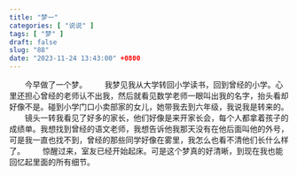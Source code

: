 ```yaml
---
title: "梦一"
categories: [ "说说" ]
tags: [ "梦" ]
draft: false
slug: "88"
date: "2023-11-24 13:43:00" +0800
---
```


&emsp;&emsp;今早做了一个梦。
&emsp;&emsp;我梦见我从大学转回小学读书，回到曾经的小学。心里还担心曾经的老师认不出我，然后就看见数学老师一眼叫出我的名字，抬头看却好像不是。碰到小学门口小卖部家的女儿，她带我去到六年级，我说我是转来的。
&emsp;&emsp;镜头一转我看见了好多的家长，他们好像是来开家长会，每个人都拿着孩子的成绩单。我想找到曾经的语文老师，我想告诉他我那天没有在他后面叫他的外号，可是我一直也找不到，曾经的那些同学好像在雾里，我怎么也看不清他们长什么样了。
&emsp;&emsp;惊醒过来，室友已经开始起床。可是这个梦真的好清晰，到现在我也能回忆起里面的所有细节。


